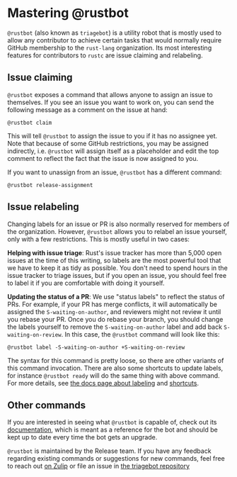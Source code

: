 # Mastering @rustbot

`@rustbot` (also known as `triagebot`) is a utility robot that is mostly used to
allow any contributor to achieve certain tasks that would normally require GitHub
membership to the `rust-lang` organization. Its most interesting features for
contributors to `rustc` are issue claiming and relabeling.

## Issue claiming

`@rustbot` exposes a command that allows anyone to assign an issue to themselves.
If you see an issue you want to work on, you can send the following message as a
comment on the issue at hand:

    @rustbot claim

This will tell `@rustbot` to assign the issue to you if it has no assignee yet.
Note that because of some GitHub restrictions, you may be assigned indirectly,
i.e. `@rustbot` will assign itself as a placeholder and edit the top comment to
reflect the fact that the issue is now assigned to you.

If you want to unassign from an issue, `@rustbot` has a different command:

    @rustbot release-assignment

## Issue relabeling

Changing labels for an issue or PR is also normally reserved for members of the
organization. However, `@rustbot` allows you to relabel an issue yourself, only
with a few restrictions. This is mostly useful in two cases:

**Helping with issue triage**: Rust's issue tracker has more than 5,000 open
issues at the time of this writing, so labels are the most powerful tool that we
have to keep it as tidy as possible. You don't need to spend hours in the issue tracker
to triage issues, but if you open an issue, you should feel free to label it if
you are comfortable with doing it yourself.

**Updating the status of a PR**: We use "status labels" to reflect the status of
PRs. For example, if your PR has merge conflicts, it will automatically be assigned
the `S-waiting-on-author`, and reviewers might not review it until you rebase your
PR. Once you do rebase your branch, you should change the labels yourself to remove
the `S-waiting-on-author` label and add back `S-waiting-on-review`. In this case,
the `@rustbot` command will look like this:

    @rustbot label -S-waiting-on-author +S-waiting-on-review

The syntax for this command is pretty loose, so there are other variants of this
command invocation. There are also some shortcuts to update labels,
for instance `@rustbot ready` will do the same thing with above command.
For more details, see [the docs page about labeling][labeling] and [shortcuts][shortcuts].

[labeling]: https://forge.rust-lang.org/triagebot/labeling.html
[shortcuts]: https://forge.rust-lang.org/triagebot/shortcuts.html

## Other commands

If you are interested in seeing what `@rustbot` is capable of, check out its [documentation],
which is meant as a reference for the bot and should be kept up to date every time the
bot gets an upgrade.

`@rustbot` is maintained by the Release team. If you have any feedback regarding
existing commands or suggestions for new commands, feel free to reach out
[on Zulip][zulip] or file an issue in [the triagebot repository][repo]

[documentation]: https://forge.rust-lang.org/triagebot/index.html
[zulip]: https://rust-lang.zulipchat.com/#narrow/stream/224082-t-release.2Ftriagebot
[repo]: https://github.com/rust-lang/triagebot/
